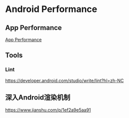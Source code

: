 # Android Performance

## App Performance

[App Performance](./app_perf.md)

## Tools

### Lint

https://developer.android.com/studio/write/lint?hl=zh-NC

## 深入Android渲染机制

https://www.jianshu.com/p/1ef2a9e5aa91
